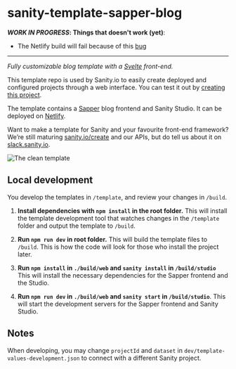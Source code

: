 # sanity-template-sapper-blog

**_WORK IN PROGRESS_: Things that doesn't work (yet)**:
- The Netlify build will fail because of this [bug](https://github.com/sveltejs/sapper/issues/689)

---
_Fully customizable blog template with a [Svelte](https://svelte.dev) front-end._

This template repo is used by Sanity.io to easily create deployed and configured projects through a web interface. You can test it out by [creating this project](https://www.sanity.io/create/?template=sanity-io%2Fsanity-template-sapper-blog).

The template contains a [Sapper](https://sapper.svelte.dev) blog frontend and Sanity Studio. It can be deployed on [Netlify](htttps://www.netlify.com).

Want to make a template for Sanity and your favourite front-end framework? We’re still maturing [sanity.io/create](https://sanity.io/create) and our APIs, but do tell us about it on [slack.sanity.io](https://slack.sanity.io).

![The clean template](https://github.com/sanity-io/sanity-template-saper-blog/blob/master/assets/web.jpg?raw=true)

## Local development

You develop the templates in `/template`, and review your changes in `/build`.

1. **Install dependencies with `npm install` in the root folder.** This will install the template development tool that watches changes in the `/template` folder and output the template to `/build`.

2. **Run `npm run dev` in root folder.** This will build the template files to `/build`. This is how the code will look for those who install the project later.

3. **Run `npm install` in `./build/web` and `sanity install` in `/build/studio`** This will install the necessary dependencies for the Sapper frontend and the Studio.

4. **Run `npm run dev` in `./build/web` and `sanity start` in `/build/studio`**. This will start the development servers for the Sapper frontend and Sanity Studio.

## Notes

When developing, you may change `projectId` and `dataset` in `dev/template-values-development.json` to connect with a different Sanity project.

